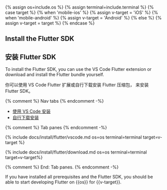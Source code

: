 {% assign os=include.os %}
{% assign terminal=include.terminal %}
{% case target %}
{% when 'mobile-ios' %}
   {% assign v-target = 'iOS' %}
{% when 'mobile-android' %}
   {% assign v-target = 'Android' %}
{% else %}
   {% assign v-target = target %}
{% endcase %}

## Install the Flutter SDK

## 安装 Flutter SDK

To install the Flutter SDK, you can use the VS Code Flutter extension
or download and install the Flutter bundle yourself.

你可以使用 VS Code Flutter 扩展或自行下载安装 Flutter 压缩包，
来安装 Flutter SDK。

{% comment %} Nav tabs {% endcomment -%}
<ul class="nav nav-tabs" id="flutter-install" role="tablist">
    <li class="nav-item">
        <a class="nav-link active" id="vscode-tab" href="#vscode" role="tab" aria-controls="vscode" aria-selected="true">使用 VS Code 安装</a>
    </li>
    <li class="nav-item">
        <a class="nav-link" id="download-tab" href="#download" role="tab" aria-controls="download" aria-selected="false">自行下载安装</a>
    </li>
</ul>

{% comment %} Tab panes {% endcomment -%}
<div class="tab-content">

<div class="tab-pane active" id="vscode" role="tabpanel" aria-labelledby="vscode-tab" markdown="1">

{% include docs/install/flutter/vscode.md os=os terminal=terminal target=v-target %}

</div>

<div class="tab-pane" id="download" role="tabpanel" aria-labelledby="download-tab" markdown="1">

{% include docs/install/flutter/download.md os=os terminal=terminal target=v-target%}

</div>
</div>
{% comment %} End: Tab panes. {% endcomment -%}

If you have installed all prerequisites and the Flutter SDK,
you should be able to start developing Flutter on
{{os}} for {{v-target}}.
